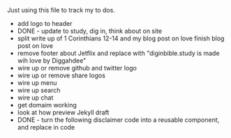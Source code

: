 Just using this file to track my to dos.



- add logo to header 
- DONE - update to study, dig in, think about on site
- split write up of 1 Corinthians 12-14 and my blog post on love finish blog post on love  
- remove footer about Jetflix and replace with "diginbible.study is made wih love by Diggahdee"
- wire up or remove github and twitter logo
- wire up or remove share logos 
- wire up menu 
- wire up search 
- wire up chat
- get domaim working
- look at how preview Jekyll draft
- DONE - turn the following disclaimer code into a reusable component, and replace in code 


